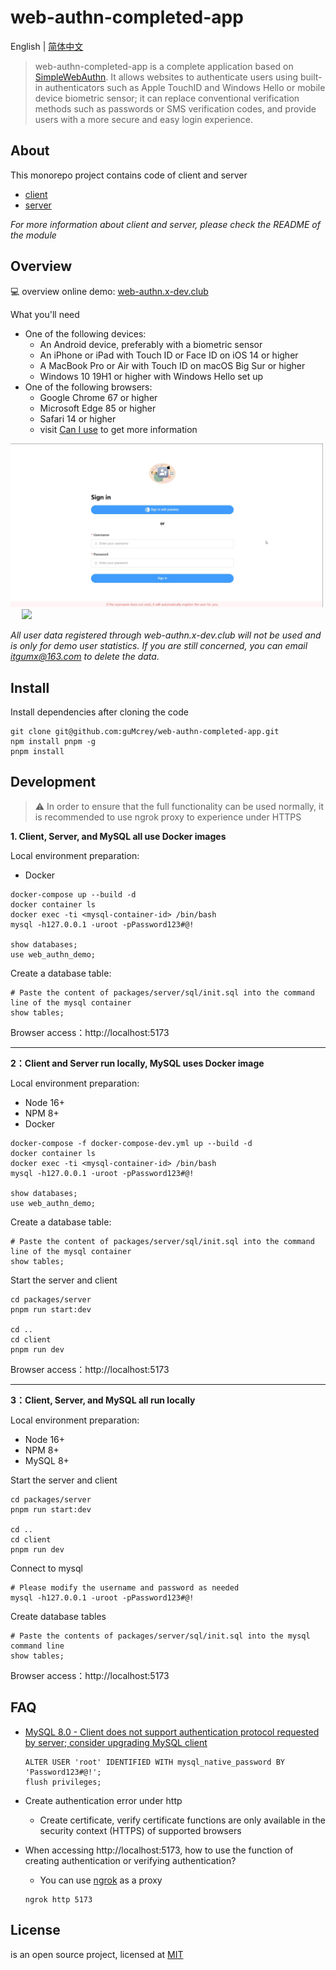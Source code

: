 # web-authn-completed-app

English | [简体中文](./README.zh-CN.md)

> web-authn-completed-app is a complete application based on [SimpleWebAuthn](https://simplewebauthn.dev/docs/). It allows websites to authenticate users using built-in authenticators such as Apple TouchID and Windows Hello or mobile device biometric sensor; it can replace conventional verification methods such as passwords or SMS verification codes, and provide users with a more secure and easy login experience.

## About

This monorepo project contains code of client and server
- [client](./packages/client/README.md)
- [server](./packages/server/README.md)

*For more information about client and server, please check the README of the module*

## Overview

💻 overview online demo: [web-authn.x-dev.club](https://web-authn.x-dev.club)

What you'll need
- One of the following devices:
  - An Android device, preferably with a biometric sensor
  - An iPhone or iPad with Touch ID or Face ID on iOS 14 or higher
  - A MacBook Pro or Air with Touch ID on macOS Big Sur or higher
  - Windows 10 19H1 or higher with Windows Hello set up
- One of the following browsers:
  - Google Chrome 67 or higher
  - Microsoft Edge 85 or higher
  - Safari 14 or higher
  - visit [Can I use](https://www.yuque.com/r/goto?url=https%3A%2F%2Fcaniuse.com%2F%3Fsearch%3DwebAuthn) to get more information

<p align="left">
  <img width="500" src="./preview/WIN10-Microsoft Edge.gif" />
  &emsp;
  <img width="128" src="./preview/Android-Huawei browser.gif" />
</p>

*All user data registered through web-authn.x-dev.club will not be used and is only for demo user statistics. If you are still concerned, you can email itgumx@163.com to delete the data.*

## Install

Install dependencies after cloning the code
```
git clone git@github.com:guMcrey/web-authn-completed-app.git
npm install pnpm -g
pnpm install
```

## Development

> ⚠ In order to ensure that the full functionality can be used normally, it is recommended to use ngrok proxy to experience under HTTPS

**1. Client, Server, and MySQL all use Docker images**

Local environment preparation:
- Docker

```
docker-compose up --build -d
docker container ls
docker exec -ti <mysql-container-id> /bin/bash
mysql -h127.0.0.1 -uroot -pPassword123#@!

show databases;
use web_authn_demo;
```

Create a database table:
```
# Paste the content of packages/server/sql/init.sql into the command line of the mysql container
show tables;
```

Browser access：http://localhost:5173

---

**2：Client and Server run locally, MySQL uses Docker image**

Local environment preparation:
- Node 16+
- NPM 8+
- Docker

```
docker-compose -f docker-compose-dev.yml up --build -d
docker container ls
docker exec -ti <mysql-container-id> /bin/bash
mysql -h127.0.0.1 -uroot -pPassword123#@!

show databases;
use web_authn_demo;
```

Create a database table:
```
# Paste the content of packages/server/sql/init.sql into the command line of the mysql container
show tables;
```

Start the server and client
```
cd packages/server
pnpm run start:dev

cd ..
cd client
pnpm run dev
```

Browser access：http://localhost:5173

---

**3：Client, Server, and MySQL all run locally**

Local environment preparation:
- Node 16+
- NPM 8+
- MySQL 8+

Start the server and client
```
cd packages/server
pnpm run start:dev

cd ..
cd client
pnpm run dev
```

Connect to mysql
```
# Please modify the username and password as needed
mysql -h127.0.0.1 -uroot -pPassword123#@!
```

Create database tables
```
# Paste the contents of packages/server/sql/init.sql into the mysql command line
show tables;
```

Browser access：http://localhost:5173

## FAQ

- [MySQL 8.0 - Client does not support authentication protocol requested by server; consider upgrading MySQL client](https://stackoverflow.com/questions/50093144/mysql-8-0-client-does-not-support-authentication-protocol-requested-by-server)

    ```
    ALTER USER 'root' IDENTIFIED WITH mysql_native_password BY 'Password123#@!';
    flush privileges;
    ```
- Create authentication error under http
     - Create certificate, verify certificate functions are only available in the security context (HTTPS) of supported browsers
- When accessing http://localhost:5173, how to use the function of creating authentication or verifying authentication?
     - You can use [ngrok](https://ngrok.com) as a proxy

    ```
    ngrok http 5173
    ```

## License

is an open source project, licensed at [MIT](./LICENSE)
